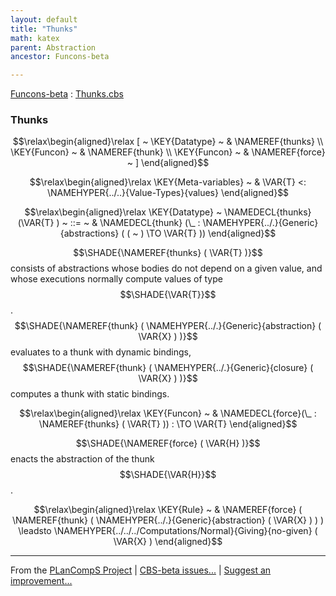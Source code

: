 ```yaml
---
layout: default
title: "Thunks"
math: katex
parent: Abstraction
ancestor: Funcons-beta

---
```


[Funcons-beta] : [Thunks.cbs]

### Thunks
               


$$\relax\begin{aligned}\relax
  [ ~ 
  \KEY{Datatype} ~ & \NAMEREF{thunks} \\
  \KEY{Funcon} ~ & \NAMEREF{thunk} \\
  \KEY{Funcon} ~ & \NAMEREF{force}
  ~ ]
\end{aligned}$$

$$\relax\begin{aligned}\relax
  \KEY{Meta-variables} ~ 
  & \VAR{T} <: \NAMEHYPER{../..}{Value-Types}{values}
\end{aligned}$$

$$\relax\begin{aligned}\relax
  \KEY{Datatype} ~ 
  \NAMEDECL{thunks}(\VAR{T} )  
  ~ ::= ~ & \NAMEDECL{thunk} (\_ : \NAMEHYPER{../.}{Generic}{abstractions}
                                         ( (  ~  ) \TO \VAR{T} ))
\end{aligned}$$


  $$\SHADE{\NAMEREF{thunks}
           ( \VAR{T} )}$$ consists of abstractions whose bodies do not depend on
  a given value, and whose executions normally compute values of type $$\SHADE{\VAR{T}}$$.
  $$\SHADE{\NAMEREF{thunk}
           ( \NAMEHYPER{../.}{Generic}{abstraction}
               ( \VAR{X} ) )}$$ evaluates to a thunk with dynamic bindings,
  $$\SHADE{\NAMEREF{thunk}
           ( \NAMEHYPER{../.}{Generic}{closure}
               ( \VAR{X} ) )}$$ computes a thunk with static bindings.


$$\relax\begin{aligned}\relax
  \KEY{Funcon} ~ 
  & \NAMEDECL{force}(\_ : \NAMEREF{thunks}
                                ( \VAR{T} )) :  \TO \VAR{T}
\end{aligned}$$


  $$\SHADE{\NAMEREF{force}
           ( \VAR{H} )}$$ enacts the abstraction of the thunk $$\SHADE{\VAR{H}}$$.


$$\relax\begin{aligned}\relax
  \KEY{Rule} ~ 
    & \NAMEREF{force}
        ( \NAMEREF{thunk}
            ( \NAMEHYPER{../.}{Generic}{abstraction}
                ( \VAR{X} ) ) ) \leadsto
        \NAMEHYPER{../../../Computations/Normal}{Giving}{no-given}
          ( \VAR{X} )
\end{aligned}$$



[Funcons-beta]: /CBS-beta/math/Funcons-beta
  "FUNCONS-BETA"
[Unstable-Funcons-beta]: /CBS-beta/math/Unstable-Funcons-beta
  "UNSTABLE-FUNCONS-BETA"
[Languages-beta]: /CBS-beta/math/Languages-beta
  "LANGUAGES-BETA"
[Unstable-Languages-beta]: /CBS-beta/math/Unstable-Languages-beta
  "UNSTABLE-LANGUAGES-BETA"
[CBS-beta]: /CBS-beta 
  "CBS-BETA"


____

From the [PLanCompS Project] | [CBS-beta issues...] | [Suggest an improvement...]

[Thunks.cbs]: /CBS-beta/Funcons-beta/Values/Abstraction/Thunks/Thunks.cbs
  "CBS SOURCE FILE"
[PLanCompS Project]: https://plancomps.github.io
  "PROGRAMMING LANGUAGE COMPONENTS AND SPECIFICATIONS PROJECT HOME PAGE"
[CBS-beta issues...]: https://github.com/plancomps/CBS-beta/issues
  "CBS-BETA ISSUE REPORTS ON GITHUB"
[Suggest an improvement...]: mailto:plancomps@gmail.com?Subject=CBS-beta%20-%20comment&Body=Re%3A%20CBS-beta%20specification%20at%20Values/Abstraction/Thunks/Thunks.cbs%0A%0AComment/Query/Issue/Suggestion%3A%0A%0A%0ASignature%3A%0A 
  "GENERATE AN EMAIL TEMPLATE"
